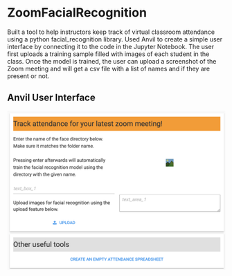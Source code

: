 # ZoomFacialRecognition
Built a tool to help instructors keep track of virtual classroom attendance using a python facial_recognition library. Used Anvil to create a simple user interface by connecting it to the code in the Jupyter Notebook.
The user first uploads a training sample filled with images of each student in the class. Once the model is trained, the user can upload a screenshot of the Zoom meeting and will get a csv file with a list of names and if they are present or not.
## Anvil User Interface
![Anvil Screenshot](AnvilScreenshot.png)
